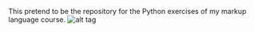 This pretend to be the repository for the Python exercises of my markup language course.
![alt tag](https://octodex.github.com/images/pythocat.png)